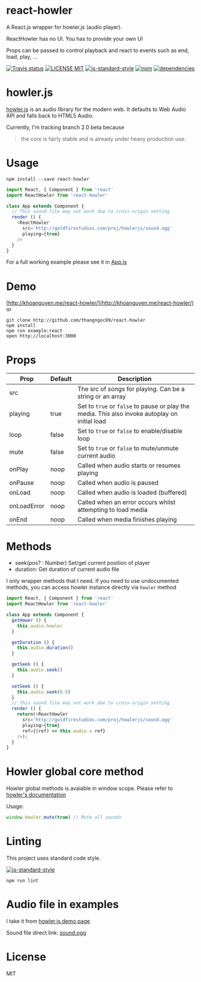 # react-howler
A React.js wrapper for howler.js (audio player).

ReactHowler has no UI. You has to provide your own UI

Props can be passed to control playback and react to events such as end, load, play, ...

[![Travis status](https://travis-ci.org/thangngoc89/react-howler.svg)](https://travis-ci.org/thangngoc89/react-howler)
[![LICENSE MIT](https://img.shields.io/badge/license-MIT-brightgreen.svg)](https://github.com/thangngoc89/react-howler)
[![js-standard-style](https://img.shields.io/badge/code%20style-standard-brightgreen.svg)](http://standardjs.com/)
[![npm](https://img.shields.io/npm/v/react-howler.svg)](https://npmjs.org/package/react-howler)
[![dependencies](https://david-dm.org/thangngoc89/react-howler.svg)](https://david-dm.org/thangngoc89/react-howler)

# howler.js

[howler.js](https://github.com/goldfire/howler.js/tree/2.0) is an audio library for the modern web. It defaults to Web Audio API and falls back to HTML5 Audio.

Currently, I'm tracking branch 2.0 beta because

>  the core is fairly stable and is already under heavy production use.


# Usage

`npm install --save react-howler`

```javascript
import React, { Component } from 'react'
import ReactHowler from 'react-howler'

class App extends Component {
  // This sound file may not work due to cross-origin setting
  render () {
    <ReactHowler
      src='http://goldfirestudios.com/proj/howlerjs/sound.ogg'
      playing={true}
    />
  }
}
```

For a full working example please see it in  [App.js](https://github.com/thangngoc89/react-howler/tree/master/examples/react/App.js)

# Demo

[http://khoanguyen.me/react-howler/](http://khoanguyen.me/react-howler/)
or

```shell
git clone http://github.com/thangngoc89/react-howler
npm install
npm run example:react
open http://localhost:3000
```

# Props

Prop      | Default | Description
----      | ------- | -----------
src       |         | The src of songs for playing. Can be a string or an array
playing   | true    | Set to `true` or `false` to pause or play the media. This also invoke autoplay on initial load
loop      | false   | Set to `true` or `false` to enable/disable loop
mute      | false   | Set to `true` or `false` to mute/unmute current audio
onPlay    | noop    | Called when audio starts or resumes playing
onPause   | noop    | Called when audio is paused
onLoad    | noop    | Called when audio is loaded (buffered)
onLoadError | noop  | Called when an error occurs whilst attempting to load media
onEnd     |  noop   | Called when media finishes playing

# Methods

- seek(pos? : Number) Set/get current position of player
- duration: Get duration of current audio file

I only wrapper methods that I need. If you need to use undocumented methods,
you can access howler instance directly via `howler` method

```javascript
import React, { Component } from 'react'
import ReactHowler from 'react-howler'

class App extends Component {
  getHower () {
    this.audio.howler
  }

  getDuration () {
    this.audio.duration()
  }

  getSeek () {
    this.audio.seek()
  }

  setSeek () {
    this.audio.seek(0.5)
  }
  // This sound file may not work due to cross-origin setting
  render () {
    return(<ReactHowler
      src='http://goldfirestudios.com/proj/howlerjs/sound.ogg'
      playing={true}
      ref={(ref) => this.audio = ref}
    />);
  }
}
```

# Howler global core method

Howler global methods is avaiable in window scope.
Please refer to [howler's documentation](https://github.com/goldfire/howler.js/tree/2.0#global-core-methods)

Usage:

```js
window.Howler.mute(true) // Mute all sounds
```

# Linting

This project uses standard code style.

[![js-standard-style](https://cdn.rawgit.com/feross/standard/master/badge.svg)](https://github.com/feross/standard)

```
npm run lint
```

# Audio file in examples

I take it from [howler.js demo page](http://goldfirestudios.com/blog/104/howler.js-Modern-Web-Audio-Javascript-Library)

Sound file direct link: [sound.ogg](http://goldfirestudios.com/proj/howlerjs/sound.ogg)

# License

MIT
